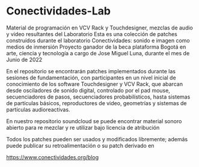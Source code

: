 # Conectividades-Lab
Material de programación en VCV Rack y Touchdesigner, mezclas de audio y video resultantes del Laboratorio
Esta es una colección de patches construídos durante el laboratorio
Conectividades: sonido e imagen como medios de inmersión 
Proyecto ganador de la beca plataforma Bogotá en arte, ciencia y tecnología
a cargo de Jose Miguel Luna, durante el mes de Junio de 2022

En el repositorio se encontrarán patches implementados durante las sesiones de fundamentación,
con participantes en un nivel inicial de conocimiento de los software Touchdesigner y VCV Rack, 
que abarcan desde osciladores de sonido digital, controlado por el pad mouse, secuenciadores de pasos,
secuenciadores probabilísticos, hasta sistemas de partículas básicos, reproductores de video, 
geometrías y sistemas de partículas audioreactivas.

En nuestro repositorio soundcloud se puede encontrar material sonoro abierto para re mezclar y re utilizar
bajo licencia de atribución

Todos los patches pueden ser usados y modificados libremente; además puede publicar su retroalimentación
o su patch derivado en 

https://www.conectividades.org/blog 
